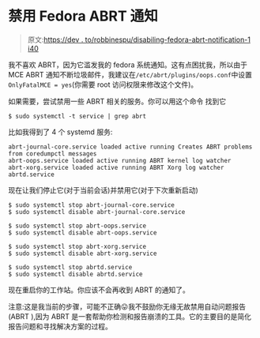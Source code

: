 # 禁用 Fedora ABRT 通知

> 原文:[https://dev . to/robbinespu/disabiling-fedora-abrt-notification-1 i40](https://dev.to/robbinespu/disabling-fedora-abrt-notification-1i40)

我不喜欢 ABRT，因为它滥发我的 fedora 系统通知。这有点困扰我，所以由于 MCE ABRT 通知不断垃圾邮件，我建议在`/etc/abrt/plugins/oops.conf`中设置`OnlyFatalMCE = yes`(你需要 root 访问权限来修改这个文件)。

如果需要，尝试禁用一些 ABRT 相关的服务。你可以用这个命令
找到它

```
$ sudo systemctl -t service | grep abrt 
```

比如我得到了 4 个 systemd 服务:

```
abrt-journal-core.service loaded active running Creates ABRT problems from coredumpctl messages                              
abrt-oops.service loaded active running ABRT kernel log watcher                                                      
abrt-xorg.service loaded active running ABRT Xorg log watcher                                                        
abrtd.service 
```

现在让我们停止它(对于当前会话)并禁用它(对于下次重新启动)

```
$ sudo systemctl stop abrt-journal-core.service 
$ sudo systemctl disable abrt-journal-core.service

$ sudo systemctl stop abrt-oops.service
$ sudo systemctl disable abrt-oops.service

$ sudo systemctl stop abrt-xorg.service
$ sudo systemctl disable abrt-xorg.service

$ sudo systemctl stop abrtd.service
$ sudo systemctl disable abrtd.service 
```

现在重启你的工作站。你应该不会再收到 ABRT 的通知了。

注意:这是我当前的步骤，可能不正确😛我不鼓励你无缘无故禁用自动问题报告(ABRT ),因为 ABRT 是一套帮助你检测和报告崩溃的工具。它的主要目的是简化报告问题和寻找解决方案的过程。